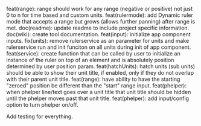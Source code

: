 feat(range): range should work for any range (negative or positive) not just 0 to n for time based and custom units.
feat(rulermode): add Dynamic ruler mode that accepts a range but grows (allows further panning) after range is met.
doc(readme): update readme to include project specific information.
doc(wiki): create tool documentation.
feat(input): initialize app component inputs.
fix(units): remove rulerservice as an parameter for units and make rulerservice run and init funciton on all units during init of app component.
feat(service): create function that can be called by user to initialize an instance of the ruler on top of an element and is absolutely position determined by user position param.
feat(hatchUnits): hatch units (sub units) should be able to show their unit title, if enabled, only if they do not overlap with their parent unit title.
feat(range): have ability to have the starting "zeroed" position be different than the "start" range input.
feat(phelper): when phelper line/text goes over a unit title that unit title should be hidden until the phelper moves past that unit title.
feat(phelper): add input/config option to turn phelper on/off.

Add testing for everything.
